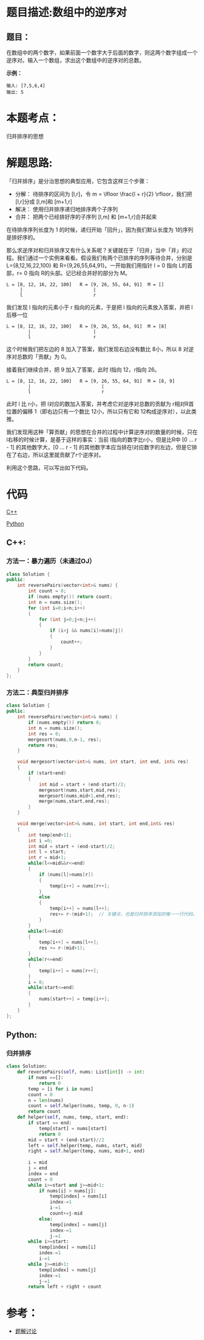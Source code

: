 # 题目描述:数组中的逆序对
## 题目：
在数组中的两个数字，如果前面一个数字大于后面的数字，则这两个数字组成一个逆序对。输入一个数组，求出这个数组中的逆序对的总数。

**示例：**
```
输入: [7,5,6,4]
输出: 5
```

# 本题考点：
  
  归并排序的思想
  
# 解题思路:
  
  「归并排序」是分治思想的典型应用，它包含这样三个步骤：

- 分解： 待排序的区间为 [l,r]，令 m = \lfloor \frac{l + r}{2} \rfloor，我们把 [l,r]分成 [l,m]和 [m+1,r]
- 解决： 使用归并排序递归地排序两个子序列
- 合并： 把两个已经排好序的子序列 [l,m] 和 [m+1,r]合并起来

在待排序序列长度为 1 的时候，递归开始「回升」，因为我们默认长度为 1的序列是排好序的。

那么求逆序对和归并排序又有什么关系呢？关键就在于「归并」当中「并」的过程。我们通过一个实例来看看。假设我们有两个已排序的序列等待合并，分别是 L={8,12,16,22,100} 和 R={9,26,55,64,91}。一开始我们用指针 l = 0 指向 L的首部，r= 0 指向 R的头部。记已经合并好的部分为 M。

```
L = [8, 12, 16, 22, 100]   R = [9, 26, 55, 64, 91]  M = []
     |                          |
     l                          r
```
我们发现 l 指向的元素小于 r 指向的元素，于是把 l 指向的元素放入答案，并把 l后移一位

```
L = [8, 12, 16, 22, 100]   R = [9, 26, 55, 64, 91]  M = [8]
        |                       |
        l                       r
```
这个时候我们把左边的 8 加入了答案，我们发现右边没有数比 8小，所以 8 对逆序对总数的「贡献」为 0。

接着我们继续合并，把 9 加入了答案，此时 l指向 12，r指向 26。

```
L = [8, 12, 16, 22, 100]   R = [9, 26, 55, 64, 91]  M = [8, 9]
        |                          |
        l                          r
```

此时 l 比 r小，把 l对应的数加入答案，并考虑它对逆序对总数的贡献为 r相对R首位置的偏移 1（即右边只有一个数比 12小，所以只有它和 12构成逆序对），以此类推。

我们发现用这种「算贡献」的思想在合并的过程中计算逆序对的数量的时候，只在l右移的时候计算，是基于这样的事实：当前 l指向的数字比r小，但是比R中 [0 ... r - 1] 的其他数字大，[0 ... r - 1] 的其他数字本应当排在l对应数字的左边，但是它排在了右边，所以这里就贡献了r个逆序对。

利用这个思路，可以写出如下代码。

# 代码

[C++](./InversePairs.cpp)

[Python](./InversePairs.py)

## C++:
### 方法一：暴力遍历（未通过OJ）
```c++
class Solution {
public:
    int reversePairs(vector<int>& nums) {
        int count = 0;
        if (nums.empty()) return count;
        int n = nums.size();
        for (int i=0;i<n;i++)
        {
            for (int j=0;j<n;j++)
            {
                if (i<j && nums[i]>nums[j])
                {
                    count++;
                }
            }
        }
        return count;
    }
};
```

### 方法二：典型归并排序
```c++
class Solution {
public:
    int reversePairs(vector<int>& nums) {
        if (nums.empty()) return 0;
        int n = nums.size();
        int res = 0;
        mergesort(nums,0,n-1, res);
        return res;
    }

    void mergesort(vector<int>& nums, int start, int end, int& res)
    {
        if (start<end)
        {
            int mid = start + (end-start)/2;
            mergesort(nums,start,mid,res);
            mergesort(nums,mid+1,end,res);
            merge(nums,start,end,res);
        }
    }

    void merge(vector<int>& nums, int start, int end,int& res)
    {
        int temp[end+1];
        int i =0;
        int mid = start + (end-start)/2;
        int l = start;
        int r = mid+1;
        while(l<=mid&&r<=end)
        {
            if (nums[l]>nums[r])
            {
                temp[i++] = nums[r++];
            }
            else
            {
                temp[i++] = nums[l++];
                res+= r-(mid+1);  // 关键点，也是归并排序添加的唯一一行代码。
            }
        }
        while(l<=mid)
        {
            temp[i++] = nums[l++];
            res += r-(mid+1);
        }
        while(r<=end)
        {
            temp[i++] = nums[r++];
        }
        i = 0;
        while(start<=end)
        {
            nums[start++] = temp[i++];
        }
    }
};
```



## Python:
### 归并排序
```python
class Solution:
    def reversePairs(self, nums: List[int]) -> int:
        if nums ==[]:
            return 0
        temp = [i for i in nums]
        count = 0
        n = len(nums)
        count = self.helper(nums, temp, 0, n-1)
        return count
    def helper(self, nums, temp, start, end):
        if start == end:
            temp[start] = nums[start]
            return 0
        mid = start + (end-start)//2
        left = self.helper(temp, nums, start, mid)
        right = self.helper(temp, nums, mid+1, end)
        
        i = mid
        j = end
        index = end
        count = 0
        while i>=start and j>=mid+1:
            if nums[i] > nums[j]:
                temp[index] = nums[i]
                index-=1
                i-=1
                count+=j-mid
            else:
                temp[index] = nums[j]
                index-=1
                j-=1
        while i>=start:
            temp[index] = nums[i]
            index-=1
            i-=1
        while j>=mid+1:
            temp[index] = nums[j]
            index-=1
            j-=1
        return left + right + count
```

# 参考：
   - [题解讨论](https://www.nowcoder.com/questionTerminal/96bd6684e04a44eb80e6a68efc0ec6c5?f=discussion)

